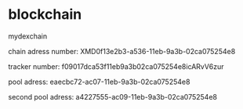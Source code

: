 # blockchain
mydexchain


chain adress number: XMD0f13e2b3-a536-11eb-9a3b-02ca075254e8

tracker number: f09017dca53f11eb9a3b02ca075254e8icARvV6zur

pool adress: eaecbc72-ac07-11eb-9a3b-02ca075254e8

second pool adress: a4227555-ac09-11eb-9a3b-02ca075254e8
